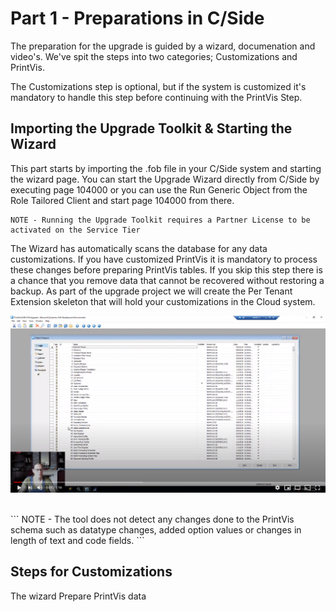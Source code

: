 # Part 1 - Preparations in C/Side

The preparation for the upgrade is guided by a wizard, documenation and video's. We've spit the steps into two categories; Customizations and PrintVis.

The Customizations step is optional, but if the system is customized it's mandatory to handle this step before continuing with the PrintVis Step.

## Importing the Upgrade Toolkit & Starting the Wizard

This part starts by importing the .fob file in your C/Side system and starting the wizard page. You can start the Upgrade Wizard directly from C/Side by executing page 104000 or you can use the Run Generic Object from the Role Tailored Client and start page 104000 from there.

```
NOTE - Running the Upgrade Toolkit requires a Partner License to be activated on the Service Tier
```

The Wizard has automatically scans the database for any data customizations. If you have customized PrintVis it is mandatory to process these changes before preparing PrintVis tables. If you skip this step there is a chance that you remove data that cannot be recovered without restoring a backup.
As part of the upgrade project we will create the Per Tenant Extension skeleton that will hold your customizations in the Cloud system.

[![ImportUpgradeToolkit](.media/ImportUpgradeToolkit.png)](https://www.youtube.com/watch?v=XRGSMVC54TM "Import Upgrade Toolkit Click to Watch!")

<br>
```
NOTE - The tool does not detect any changes done to the PrintVis schema such as datatype changes, added option values or changes in length of text and code fields.
```

## Steps for Customizations

The wizard
Prepare PrintVis data